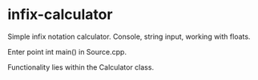 # infix-calculator
Simple infix notation calculator. Console, string input, working with floats.

Enter point int main() in Source.cpp.

Functionality lies within the Calculator class.
